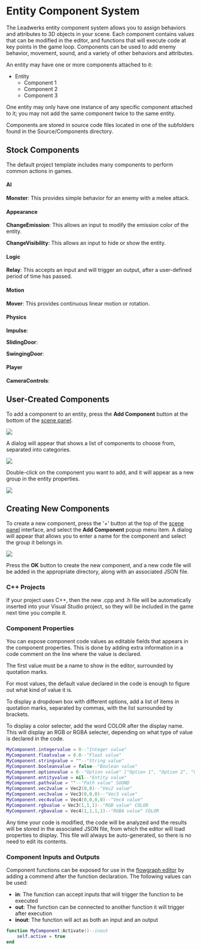 # Entity Component System

The Leadwerks entity component system allows you to assign behaviors and attributes to 3D objects in your scene. Each component contains values that can be modified in the editor, and functions that will execute code at key points in the game loop. Components can be used to add enemy behavior, movement, sound, and a variety of other behaviors and attributes.

An entity may have one or more components attached to it:

- Entity
  - Component 1
  - Component 2
  - Component 3
 
One entity may only have one instance of any specific component attached to it; you may not add the same component twice to the same entity.

Components are stored in source code files located in one of the subfolders found in the Source/Components directory.

## Stock Components

The default project template includes many components to perform common actions in games.

#### AI
**Monster**: This provides simple behavior for an enemy with a melee attack.

#### Appearance

**ChangeEmission**: This allows an input to modify the emission color of the entity.

**ChangeVisibility**: This allows an input to hide or show the entity.

#### Logic

**Relay**: This accepts an input and will trigger an output, after a user-defined period of time has passed.

#### Motion

**Mover**: This provides continuous linear motion or rotation.

#### Physics

**Impulse**: 

**SlidingDoor**: 

**SwingingDoor**: 

#### Player

**CameraControls**: 


## User-Created Components

To add a component to an entity, press the **Add Component** button at the bottom of the [scene panel](mapbrowser.md).

![](https://github.com/UltraEngine/Documentation/blob/master/Images/addcomponent.png?raw=true)

A dialog will appear that shows a list of components to choose from, separated into categories.

![](https://github.com/UltraEngine/Documentation/blob/master/Images/addcomponent2.png?raw=true)

Double-click on the component you want to add, and it will appear as a new group in the entity properties.

![](https://github.com/UltraEngine/Documentation/blob/master/Images/addcomponent3.png?raw=true)

## Creating New Components

To create a new component, press the '+' button at the top of the [scene panel](mapbrowser.md) interface, and select the **Add Component** popup menu item. A dialog will appear that allows you to enter a name for the component and select the group it belongs in.

![](https://github.com/UltraEngine/Documentation/blob/master/Images/newcomponent.png?raw=true)

Press the **OK** button to create the new component, and a new code file will be added in the appropriate directory, along with an associated JSON file.

### C++ Projects

If your project uses C++, then the new .cpp and .h file will be automatically inserted into your Visual Studio project, so they will be included in the game next time you compile it.

### Component Properties

You can expose component code values as editable fields that appears in the component properties. This is done by adding extra information in a code comment on the line where the value is declared.

The first value must be a name to show in the editor, surrounded by quotation marks.

For most values, the default value declared in the code is enough to figure out what kind of value it is.

To display a dropdown box with different options, add a list of items in quotation marks, separated by commas, with the list surrounded by brackets.

To display a color selecter, add the word COLOR after the display name. This will display an RGB or RGBA selecter, depending on what type of value is declared in the code.

```lua
MyComponent.integervalue = 0--"Integer value"
MyComponent.floatvalue = 0.0--"Float value"
MyComponent.stringvalue = ""--"String value"
MyComponent.booleanvalue = false--"Boolean value"
MyComponent.optionvalue = 0--"Option value" ["Option 1", "Option 2", "Option 3"]
MyComponent.entityvalue = nil--"Entity value"
MyComponent.pathvalue = ""--"Path value" SOUND
MyComponent.vec2value = Vec2(0,0)--"Vec2 value"
MyComponent.vec3value = Vec3(0,0,0)--"Vec3 value"
MyComponent.vec4value = Vec4(0,0,0,0)--"Vec4 value"
MyComponent.rgbvalue = Vec3(1,1,1)--"RGB value" COLOR
MyComponent.rgbavalue = Vec4(1,1,1,1)--"RGBA value" COLOR
```
Any time your code is modified, the code will be analyzed and the results will be stored in the associated JSON file, from which the editor will load properties to display. This file will always be auto-generated, so there is no need to edit its contents.

### Component Inputs and Outputs

Component functions can be exposed for use in the [flowgraph editor](flowgrapheditor.md) by adding a commend after the function declaration. The following values can be used:
- **in**: The function can accept inputs that will trigger the function to be executed
- **out**: The function can be connected to another function it will trigger after execution
- **inout**: The function will act as both an input and an output

```lua
function MyComponent:Activate()--inout
	self.active = true
end
```


